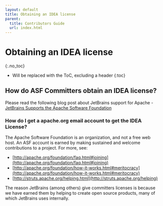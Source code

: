 ```yaml
---
layout: default
title: Obtaining an IDEA license
parent:
  title: Contributors Guide
  url: index.html
---
```


# Obtaining an IDEA license
{:.no_toc}

* Will be replaced with the ToC, excluding a header
{:toc}

## How do ASF Committers obtain an IDEA license?

Please read the following blog post about JetBrains support for Apache - [JetBrains Supports the Apache Software Foundation](https://blog.jetbrains.com/blog/2019/05/30/jetbrains-supports-the-apache-software-foundation/) 

### How do I get a apache.org email account to get the IDEA License?

The Apache Software Foundation is an organization, and not a free web host. An ASF account is earned by making sustained 
and welcome contributions to a project. For more, see:

- [http://apache.org/foundation/faq.html#joining](http://apache.org/foundation/faq.html#joining)
- [http://apache.org/foundation/how-it-works.html#meritocracy](http://apache.org/foundation/how-it-works.html#meritocracy)
- [http://struts.apache.org/helping.html](http://struts.apache.org/helping)

The reason JetBrains (among others) give committers licenses is because we have earned them by helping to create open 
source products, many of which JetBrains uses internally.
